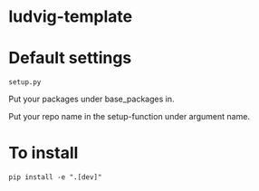 # ludvig-template
# Default settings
```setup.py```

Put your packages under base_packages in.

Put your repo name in the setup-function under argument name. 


# To install
```
pip install -e ".[dev]"
```
